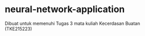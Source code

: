 # neural-network-application
Dibuat untuk memenuhi Tugas 3 mata kuliah Kecerdasan Buatan (TKE215223)
